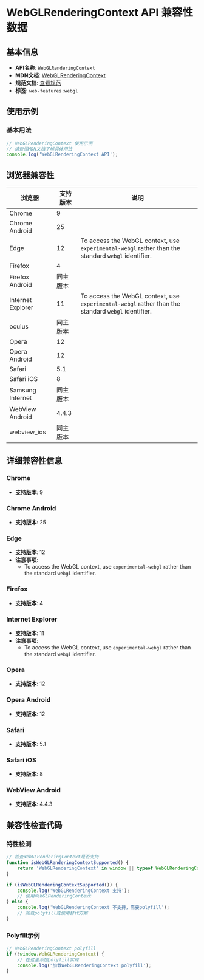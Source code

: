 # WebGLRenderingContext API 兼容性数据

## 基本信息

- **API名称**: `WebGLRenderingContext`
- **MDN文档**: [WebGLRenderingContext](https://developer.mozilla.org/docs/Web/API/WebGLRenderingContext)
- **规范文档**: [查看规范](https://registry.khronos.org/webgl/specs/latest/1.0/#5.14)
- **标签**: `web-features:webgl`

## 使用示例

### 基本用法

```javascript
// WebGLRenderingContext 使用示例
// 请查阅MDN文档了解具体用法
console.log('WebGLRenderingContext API');
```

## 浏览器兼容性

| 浏览器 | 支持版本 | 说明 |
|--------|----------|------|
| Chrome | 9 |  |
| Chrome Android | 25 |  |
| Edge | 12 | To access the WebGL context, use `experimental-webgl` rather than the standard `webgl` identifier. |
| Firefox | 4 |  |
| Firefox Android | 同主版本 |  |
| Internet Explorer | 11 | To access the WebGL context, use `experimental-webgl` rather than the standard `webgl` identifier. |
| oculus | 同主版本 |  |
| Opera | 12 |  |
| Opera Android | 12 |  |
| Safari | 5.1 |  |
| Safari iOS | 8 |  |
| Samsung Internet | 同主版本 |  |
| WebView Android | 4.4.3 |  |
| webview_ios | 同主版本 |  |

## 详细兼容性信息

### Chrome

- **支持版本**: 9

### Chrome Android

- **支持版本**: 25

### Edge

- **支持版本**: 12
- **注意事项**:
  - To access the WebGL context, use `experimental-webgl` rather than the standard `webgl` identifier.

### Firefox

- **支持版本**: 4

### Internet Explorer

- **支持版本**: 11
- **注意事项**:
  - To access the WebGL context, use `experimental-webgl` rather than the standard `webgl` identifier.

### Opera

- **支持版本**: 12

### Opera Android

- **支持版本**: 12

### Safari

- **支持版本**: 5.1

### Safari iOS

- **支持版本**: 8

### WebView Android

- **支持版本**: 4.4.3

## 兼容性检查代码

### 特性检测

```javascript
// 检查WebGLRenderingContext是否支持
function isWebGLRenderingContextSupported() {
    return 'WebGLRenderingContext' in window || typeof WebGLRenderingContext !== 'undefined';
}

if (isWebGLRenderingContextSupported()) {
    console.log('WebGLRenderingContext 支持');
    // 使用WebGLRenderingContext
} else {
    console.log('WebGLRenderingContext 不支持，需要polyfill');
    // 加载polyfill或使用替代方案
}
```

### Polyfill示例

```javascript
// WebGLRenderingContext polyfill
if (!window.WebGLRenderingContext) {
    // 在这里添加polyfill实现
    console.log('加载WebGLRenderingContext polyfill');
}
```

